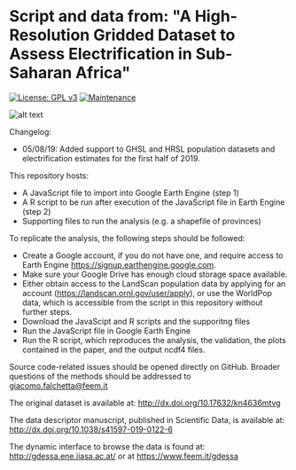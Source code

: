 # Script and data from: "A High-Resolution Gridded Dataset to Assess Electrification in Sub-Saharan Africa"

[![License: GPL v3](https://img.shields.io/badge/License-GPLv3-blue.svg)](https://www.gnu.org/licenses/gpl-3.0) [![Maintenance](https://img.shields.io/badge/Maintained%3F-yes-green.svg)](https://GitHub.com/Naereen/StrapDown.js/graphs/commit-activity)

![alt text](https://github.com/giacfalk/Electrification_SSA_data/blob/master/logo.PNG?raw=true)

Changelog:

- 05/08/19:
Added support to GHSL and HRSL population datasets and electrification estimates for the first half of 2019.


This repository hosts:

 - A JavaScript file to import into Google Earth Engine (step 1)
 - A R script to be run after execution of the JavaScript file in Earth Engine (step 2)
 - Supporting files to run the analysis (e.g. a shapefile of provinces)

To replicate the analysis, the following steps should be followed:
 
- Create a Google account, if you do not have one, and require access to Earth Engine https://signup.earthengine.google.com.
- Make sure your Google Drive has enough cloud storage space available.
- Either obtain access to the LandScan population data by applying for an account (https://landscan.ornl.gov/user/apply), or use the WorldPop data, which is accessible from the script in this repository without further steps.
- Download the JavaScipt and R scripts and the supporitng files
- Run the JavaScript file in Google Earth Engine
- Run the R script, which reproduces the analysis, the validation, the plots contained in the paper, and the output ncdf4 files.

Source code-related issues should be opened directly on GitHub. Broader questions of the methods should be addressed to giacomo.falchetta@feem.it


The original dataset is available at: http://dx.doi.org/10.17632/kn4636mtvg

The data descriptor manuscript, published in Scientific Data, is available at: http://dx.doi.org/10.1038/s41597-019-0122-6

The dynamic interface to browse the data is found at: http://gdessa.ene.iiasa.ac.at/ or at https://www.feem.it/gdessa

